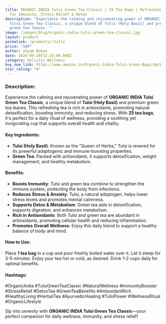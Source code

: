 ```yaml
---
title: ORGANIC INDIA Tulsi Green Tea Classic | 25 Tea Bags | Refreshing Blend
  for Immunity, Stress Relief & Detox
description: "Experience the calming and rejuvenating power of ORGANIC INDIA
  Tulsi Green Tea Classic, a unique blend of Tulsi (Holy Basil) and premium
  green tea leaves. "
image: /images/blog/organic-india-tulsi-green-tea-classic.jpg
layout: product
permalink: /products/:title
price: "189"
author: Shyam Mohan
date: 2024-09-26T13:24:00.000Z
category: Holistic Wellness
buy_now_link: https://www.amazon.in/Organic-India-Tulsi-Green-Bags/dp/B00AHUER16/?sr=1-5&tag=ayushmonk-21
star_rating: "4"
---
```

### Description:
Experience the calming and rejuvenating power of **ORGANIC INDIA Tulsi Green Tea Classic**, a unique blend of **Tulsi (Holy Basil)** and premium green tea leaves. This refreshing tea is rich in antioxidants, promoting natural detoxification, boosting immunity, and reducing stress. With **25 tea bags**, it's perfect for a daily ritual of wellness, providing a soothing yet invigorating cup that supports overall health and vitality.

#### Key Ingredients:
- **Tulsi (Holy Basil)**: Known as the "Queen of Herbs," Tulsi is revered for its powerful adaptogenic and immune-boosting properties.
- **Green Tea**: Packed with antioxidants, it supports detoxification, weight management, and healthy metabolism.

#### Benefits:
- **Boosts Immunity**: Tulsi and green tea combine to strengthen the immune system, protecting the body from infections.
- **Reduces Stress & Anxiety**: Tulsi, a natural adaptogen, helps lower stress levels and promotes mental calmness.
- **Supports Detox & Metabolism**: Green tea aids in detoxification, supports digestion, and enhances metabolism.
- **Rich in Antioxidants**: Both Tulsi and green tea are abundant in antioxidants, promoting cellular health and reducing inflammation.
- **Promotes Overall Wellness**: Enjoy this daily blend to support a healthy balance of body and mind.

#### How to Use:
Place **1 tea bag** in a cup and pour freshly boiled water over it. Let it steep for 3-5 minutes. Enjoy your tea hot or cold, as desired. Drink 1-2 cups daily for optimal benefits.

#### Hashtags:
#OrganicIndia #TulsiGreenTeaClassic #NaturalWellness #ImmunityBooster #StressRelief #DetoxTea #GreenTeaBenefits #AntioxidantRich #HealthyLiving #HerbalTea #AyurvedicHealing #TulsiPower #WellnessRitual #OrganicLifestyle

Sip into serenity with **ORGANIC INDIA Tulsi Green Tea Classic**—your perfect companion for daily wellness, immunity, and stress relief!
